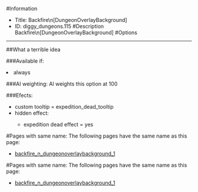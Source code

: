 #Information
 - Title: Backfire\n[DungeonOverlayBackground]
 - ID: diggy_dungeons.115
#Description
Backfire\n[DungeonOverlayBackground]
#Options

___
##What a terrible idea

###Available if:
<li>always</li>

###AI weighting:
AI weights this option at 100


###Efects:<ul><li>custom tooltip = expedition_dead_tooltip</li><li>hidden effect:</li><ul><li>expedition dead effect = yes</li></ul></ul>


#Pages with same name:
The following pages have the same name as this page:
 - [backfire_n_dungeonoverlaybackground_1](backfire_n_dungeonoverlaybackground_1.md)


#Pages with same name:
The following pages have the same name as this page:
 - [backfire_n_dungeonoverlaybackground_1](backfire_n_dungeonoverlaybackground_1.md)
